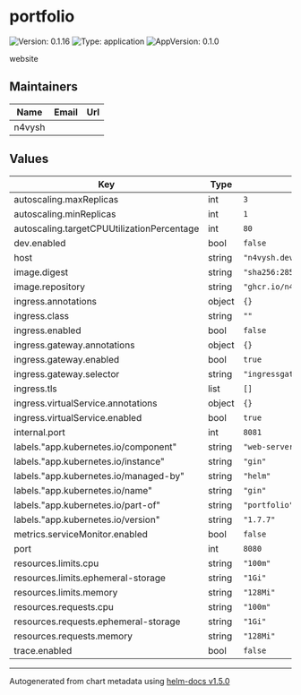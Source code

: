 # portfolio

![Version: 0.1.16](https://img.shields.io/badge/Version-0.1.16-informational?style=flat-square) ![Type: application](https://img.shields.io/badge/Type-application-informational?style=flat-square) ![AppVersion: 0.1.0](https://img.shields.io/badge/AppVersion-0.1.0-informational?style=flat-square)

website

## Maintainers

| Name | Email | Url |
| ---- | ------ | --- |
| n4vysh |  |  |

## Values

| Key | Type | Default | Description |
|-----|------|---------|-------------|
| autoscaling.maxReplicas | int | `3` |  |
| autoscaling.minReplicas | int | `1` |  |
| autoscaling.targetCPUUtilizationPercentage | int | `80` |  |
| dev.enabled | bool | `false` |  |
| host | string | `"n4vysh.dev"` |  |
| image.digest | string | `"sha256:285a6eb5d77b2c6c17bd29ee24e9f627329959afa8145b8cfd0e0cebcb16d9a7"` |  |
| image.repository | string | `"ghcr.io/n4vysh/portfolio"` |  |
| ingress.annotations | object | `{}` |  |
| ingress.class | string | `""` |  |
| ingress.enabled | bool | `false` |  |
| ingress.gateway.annotations | object | `{}` |  |
| ingress.gateway.enabled | bool | `true` |  |
| ingress.gateway.selector | string | `"ingressgateway"` |  |
| ingress.tls | list | `[]` |  |
| ingress.virtualService.annotations | object | `{}` |  |
| ingress.virtualService.enabled | bool | `true` |  |
| internal.port | int | `8081` |  |
| labels."app.kubernetes.io/component" | string | `"web-server"` |  |
| labels."app.kubernetes.io/instance" | string | `"gin"` |  |
| labels."app.kubernetes.io/managed-by" | string | `"helm"` |  |
| labels."app.kubernetes.io/name" | string | `"gin"` |  |
| labels."app.kubernetes.io/part-of" | string | `"portfolio"` |  |
| labels."app.kubernetes.io/version" | string | `"1.7.7"` |  |
| metrics.serviceMonitor.enabled | bool | `false` |  |
| port | int | `8080` |  |
| resources.limits.cpu | string | `"100m"` |  |
| resources.limits.ephemeral-storage | string | `"1Gi"` |  |
| resources.limits.memory | string | `"128Mi"` |  |
| resources.requests.cpu | string | `"100m"` |  |
| resources.requests.ephemeral-storage | string | `"1Gi"` |  |
| resources.requests.memory | string | `"128Mi"` |  |
| trace.enabled | bool | `false` |  |

----------------------------------------------
Autogenerated from chart metadata using [helm-docs v1.5.0](https://github.com/norwoodj/helm-docs/releases/v1.5.0)
